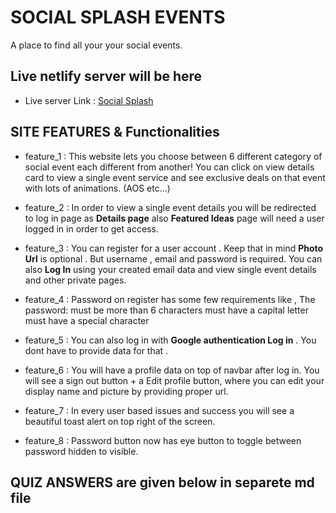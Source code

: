 # SOCIAL SPLASH EVENTS

A place to find all your your social events.

## Live netlify server will be here

- Live server Link : [Social Splash](https://social-splash-events-b8a9-abd.netlify.app/)

## SITE FEATURES & Functionalities

- feature_1 : This website lets you choose between 6 different category of social event each different from another! You can click on view details card to view a single event service and see exclusive deals on that event with lots of animations. (AOS etc...)

- feature_2 : In order to view a single event details you will be redirected to log in page as  **Details page** also **Featured Ideas** page will need a user logged in in order to get access. 

- feature_3 : You can register for a user account . Keep that in mind **Photo Url** is optional . But username , email and password is required. You can also **Log In** using your created email data and view single event details and other private pages.

- feature_4 : Password on register has some few requirements like , The password: 
    must be more than 6 characters
    must have a capital letter
    must have a special character

- feature_5 : You can also log in with **Google authentication Log in** . You dont have to provide data for that .

- feature_6 : You will have a profile data on top of navbar after log in. You will see a sign out button + a Edit profile button, where you can edit your display name and picture by providing proper url.

- feature_7 : In every user based issues and success you will see a beautiful toast alert on top right of the screen. 

- feature_8 : Password button now has eye button to toggle between password hidden to visible.

## QUIZ ANSWERS are given below in separete md file
